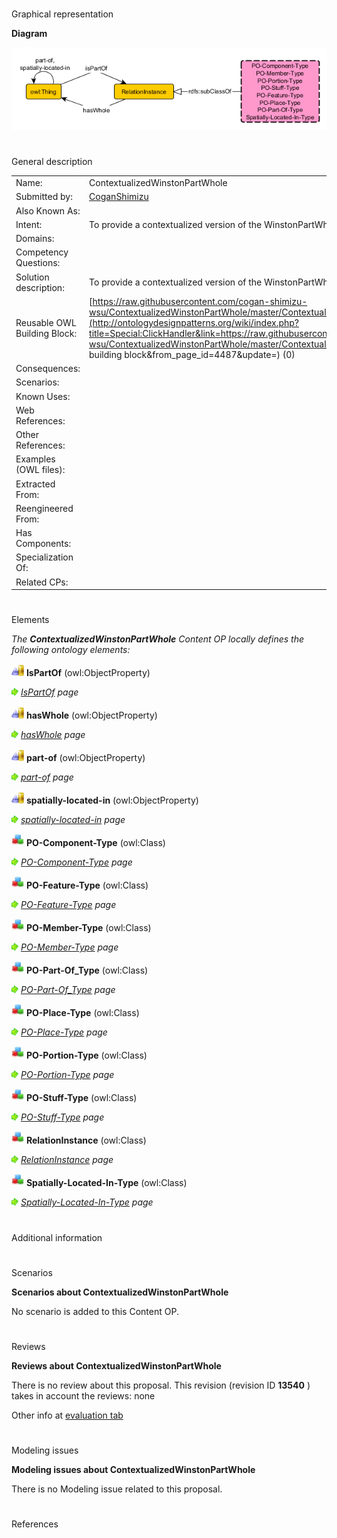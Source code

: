# 

 Graphical representation



__Diagram__ 





[![Image:Winstoncontextualized.png](./Winstoncontextualized.png)](../Image/Winstoncontextualized.png.md "Image:Winstoncontextualized.png")





# 

 General description




|  |  |
| --- | --- |
|  Name:  |  ContextualizedWinstonPartWhole  |
|  Submitted by:  | [CoganShimizu](../User/CoganShimizu.md "User:CoganShimizu")  |
|  Also Known As:  |  |
|  Intent:  |  To provide a contextualized version of the WinstonPartWhole pattern.  |
|  Domains:  |  |
|  Competency Questions:  |  |
|  Solution description:  |  To provide a contextualized version of the WinstonPartWhole pattern.  |
|  Reusable OWL Building Block:  | [https://raw.githubusercontent.com/cogan-shimizu-wsu/ContextualizedWinstonPartWhole/master/ContextualizedWinstonPartWhole.owl](http://ontologydesignpatterns.org/wiki/index.php?title=Special:ClickHandler&link=https://raw.githubusercontent.com/cogan-shimizu-wsu/ContextualizedWinstonPartWhole/master/ContextualizedWinstonPartWhole.owl&message=OWL building block&from_page_id=4487&update=)  (0)  |
|  Consequences:  |  |
|  Scenarios:  |  |
|  Known Uses:  |  |
|  Web References:  |  |
|  Other References:  |  |
|  Examples (OWL files):  |  |
|  Extracted From:  |  |
|  Reengineered From:  |  |
|  Has Components:  |  |
|  Specialization Of:  |  |
|  Related CPs:  |  |



  





# 

 Elements



_The
 __ContextualizedWinstonPartWhole__ 
 Content OP locally defines the following ontology elements:_ 





[![ObjectProperty](./20px-ObjectProperty.gif)](../Image/ObjectProperty.gif.md "ObjectProperty")
__IsPartOf__ 
 (owl:ObjectProperty)
 
[![](./11px-ArrowRight.gif)](../Image/ArrowRight.gif.md "ArrowRight.gif")
_[IsPartOf](./ContextualizedWinstonPartWhole/IsPartOf.md "Submissions:ContextualizedWinstonPartWhole/IsPartOf") 
 page_ 



[![ObjectProperty](./20px-ObjectProperty.gif)](../Image/ObjectProperty.gif.md "ObjectProperty")
__hasWhole__ 
 (owl:ObjectProperty)
 
[![](./11px-ArrowRight.gif)](../Image/ArrowRight.gif.md "ArrowRight.gif")
_[hasWhole](./ContextualizedWinstonPartWhole/hasWhole.md "Submissions:ContextualizedWinstonPartWhole/hasWhole") 
 page_ 



[![ObjectProperty](./20px-ObjectProperty.gif)](../Image/ObjectProperty.gif.md "ObjectProperty")
__part-of__ 
 (owl:ObjectProperty)
 
[![](./11px-ArrowRight.gif)](../Image/ArrowRight.gif.md "ArrowRight.gif")
_[part-of](./ContextualizedWinstonPartWhole/part-of.md "Submissions:ContextualizedWinstonPartWhole/part-of") 
 page_ 



[![ObjectProperty](./20px-ObjectProperty.gif)](../Image/ObjectProperty.gif.md "ObjectProperty")
__spatially-located-in__ 
 (owl:ObjectProperty)
 
[![](./11px-ArrowRight.gif)](../Image/ArrowRight.gif.md "ArrowRight.gif")
_[spatially-located-in](./ContextualizedWinstonPartWhole/spatially-located-in.md "Submissions:ContextualizedWinstonPartWhole/spatially-located-in") 
 page_ 



[![Class](./20px-Class.gif)](../Image/Class.gif.md "Class")
__PO-Component-Type__ 
 (owl:Class)
 
[![](./11px-ArrowRight.gif)](../Image/ArrowRight.gif.md "ArrowRight.gif")
_[PO-Component-Type](./ContextualizedWinstonPartWhole/PO-Component-Type.md "Submissions:ContextualizedWinstonPartWhole/PO-Component-Type") 
 page_ 



[![Class](./20px-Class.gif)](../Image/Class.gif.md "Class")
__PO-Feature-Type__ 
 (owl:Class)
 
[![](./11px-ArrowRight.gif)](../Image/ArrowRight.gif.md "ArrowRight.gif")
_[PO-Feature-Type](./ContextualizedWinstonPartWhole/PO-Feature-Type.md "Submissions:ContextualizedWinstonPartWhole/PO-Feature-Type") 
 page_ 



[![Class](./20px-Class.gif)](../Image/Class.gif.md "Class")
__PO-Member-Type__ 
 (owl:Class)
 
[![](./11px-ArrowRight.gif)](../Image/ArrowRight.gif.md "ArrowRight.gif")
_[PO-Member-Type](./ContextualizedWinstonPartWhole/PO-Member-Type.md "Submissions:ContextualizedWinstonPartWhole/PO-Member-Type") 
 page_ 



[![Class](./20px-Class.gif)](../Image/Class.gif.md "Class")
__PO-Part-Of\_Type__ 
 (owl:Class)
 
[![](./11px-ArrowRight.gif)](../Image/ArrowRight.gif.md "ArrowRight.gif")
_[PO-Part-Of\_Type](./ContextualizedWinstonPartWhole/PO-Part-Of_Type.md "Submissions:ContextualizedWinstonPartWhole/PO-Part-Of Type") 
 page_ 



[![Class](./20px-Class.gif)](../Image/Class.gif.md "Class")
__PO-Place-Type__ 
 (owl:Class)
 
[![](./11px-ArrowRight.gif)](../Image/ArrowRight.gif.md "ArrowRight.gif")
_[PO-Place-Type](./ContextualizedWinstonPartWhole/PO-Place-Type.md "Submissions:ContextualizedWinstonPartWhole/PO-Place-Type") 
 page_ 



[![Class](./20px-Class.gif)](../Image/Class.gif.md "Class")
__PO-Portion-Type__ 
 (owl:Class)
 
[![](./11px-ArrowRight.gif)](../Image/ArrowRight.gif.md "ArrowRight.gif")
_[PO-Portion-Type](./ContextualizedWinstonPartWhole/PO-Portion-Type.md "Submissions:ContextualizedWinstonPartWhole/PO-Portion-Type") 
 page_ 



[![Class](./20px-Class.gif)](../Image/Class.gif.md "Class")
__PO-Stuff-Type__ 
 (owl:Class)
 
[![](./11px-ArrowRight.gif)](../Image/ArrowRight.gif.md "ArrowRight.gif")
_[PO-Stuff-Type](./ContextualizedWinstonPartWhole/PO-Stuff-Type.md "Submissions:ContextualizedWinstonPartWhole/PO-Stuff-Type") 
 page_ 



[![Class](./20px-Class.gif)](../Image/Class.gif.md "Class")
__RelationInstance__ 
 (owl:Class)
 
[![](./11px-ArrowRight.gif)](../Image/ArrowRight.gif.md "ArrowRight.gif")
_[RelationInstance](./ContextualizedWinstonPartWhole/RelationInstance.md "Submissions:ContextualizedWinstonPartWhole/RelationInstance") 
 page_ 



[![Class](./20px-Class.gif)](../Image/Class.gif.md "Class")
__Spatially-Located-In-Type__ 
 (owl:Class)
 
[![](./11px-ArrowRight.gif)](../Image/ArrowRight.gif.md "ArrowRight.gif")
_[Spatially-Located-In-Type](./ContextualizedWinstonPartWhole/Spatially-Located-In-Type.md "Submissions:ContextualizedWinstonPartWhole/Spatially-Located-In-Type") 
 page_ 


# 

 Additional information



# 

 Scenarios




__Scenarios about ContextualizedWinstonPartWhole__ 


 No scenario is added to this Content OP.
 




# 

 Reviews




__Reviews about ContextualizedWinstonPartWhole__ 


 There is no review about this proposal.
This revision (revision ID
 __13540__ 
 ) takes in account the reviews: none
 



 Other info at
 [evaluation tab](http://ontologydesignpatterns.org/wiki/index.php?title=Submissions:ContextualizedWinstonPartWhole&action=evaluation "http://ontologydesignpatterns.org/wiki/index.php?title=Submissions:ContextualizedWinstonPartWhole&action=evaluation") 





  





# 

 Modeling issues




__Modeling issues about ContextualizedWinstonPartWhole__ 


 There is no Modeling issue related to this proposal.
 




  





# 

 References